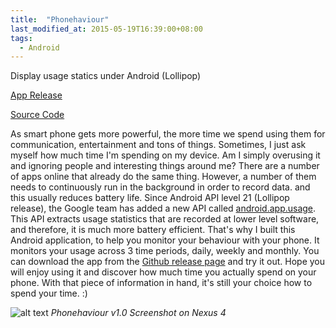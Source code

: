 ```yaml
---
title:  "Phonehaviour"
last_modified_at: 2015-05-19T16:39:00+08:00
tags:
  - Android
---
```

Display usage statics under Android (Lollipop) 

[App Release](https://github.com/cameronlai/Phonehaviour/releases)

[Source Code](https://github.com/cameronlai/Phonehaviour)

As smart phone gets more powerful, the more time we spend using them for communication, entertainment and tons of things. Sometimes, I just ask myself how much time I'm spending on my device. Am I simply overusing it and ignoring people and interesting things around me? There are a number of apps online that already do the same thing. However, a number of them needs to continuously run in the background in order to record data. and this usually reduces battery life. Since Android API level 21 (Lollipop release), the Google team has added a new API called [android.app.usage](https://developer.android.com/reference/android/app/usage/package-summary.html). This API extracts usage statistics that are recorded at lower level software, and therefore, it is much more battery efficient. That's why I built this Android application, to help you monitor your behaviour with your phone. It monitors your usage across 3 time periods, daily, weekly and monthly. You can download the app from the [Github release page](https://github.com/cameronlai/Phonehaviour/releases) and try it out. Hope you will enjoy using it and discover how much time you actually spend on your phone. With that piece of information in hand, it's still your choice how to spend your time. :) 

![alt text](http://cameronlai.com/wp-content/uploads/2015/05/Phonehaviour_v1.0_Screenshot1-171x300.jpg)
*Phonehaviour v1.0 Screenshot on Nexus 4*